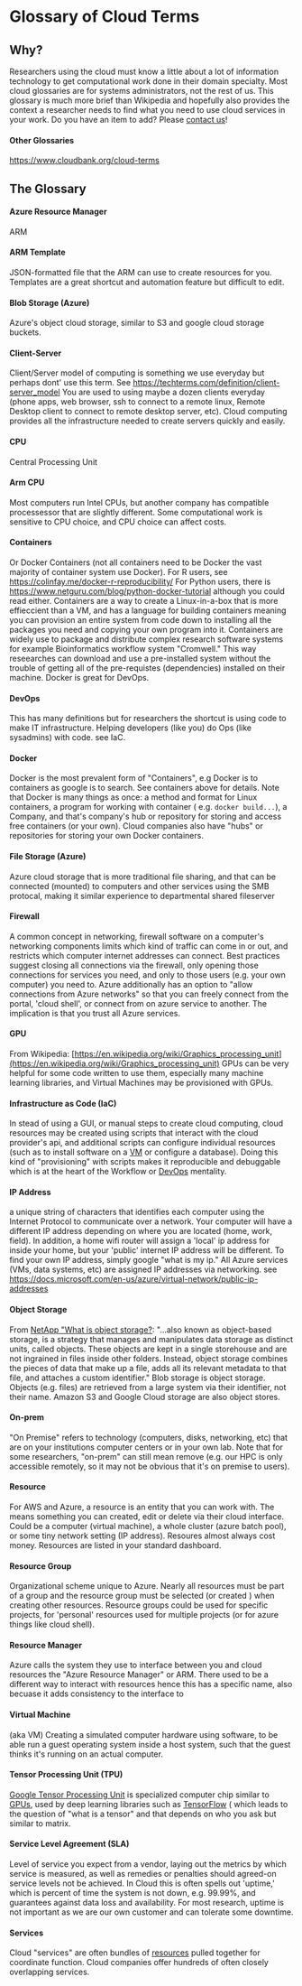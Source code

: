 # Glossary of Cloud Terms

## Why?

Researchers using the cloud must know a little about a lot of information technology to get computational work done in their domain specialty.   Most cloud glossaries are for systems administrators, not the rest of us.  This glossary is much more brief than Wikipedia and hopefully also provides the context a researcher needs to find what you need to use cloud services in your work.    Do you have an item to add? Please [contact us](contact.md)! 

#### Other Glossaries

https://www.cloudbank.org/cloud-terms

## The Glossary

#### Azure Resource Manager
ARM

#### ARM Template
JSON-formatted file that the ARM can use to create resources for you.  Templates are a great shortcut and automation feature but difficult to edit.

#### Blob Storage (Azure)
Azure's object cloud storage, similar to S3 and google cloud storage buckets.  

#### Client-Server
Client/Server model of computing is something we use everyday but perhaps dont' use this term.   See https://techterms.com/definition/client-server_model   You are used to using maybe a dozen clients everyday (phone apps, web browser, ssh to connect to a remote linux, Remote Desktop client to connect to remote desktop server, etc).  Cloud computing provides all the infrastructure needed to create servers quickly and easily. 

#### CPU
Central Processing Unit

#### Arm CPU
Most computers run Intel CPUs, but another company has compatible processessor that are slightly different.  Some computational work is sensitive to CPU choice, and CPU choice can affect costs.  

#### Containers
Or Docker Containers (not all containers need to be Docker the vast majority of container system use Docker).  For R users, see https://colinfay.me/docker-r-reproducibility/   For Python users, there is https://www.netguru.com/blog/python-docker-tutorial  although you could read either. 
Containers are a way to create a Linux-in-a-box that is more effieccient than a VM, and has a language for building containers meaning you can provision an entire system from code down to installing all the packages you need and copying your own program into it.   Containers are widely use to package and distribute complex research software systems for example Bioinformatics workflow system "Cromwell."  This way reseearches can download and use a pre-installed system without the trouble of getting all of the pre-requistes (dependencies) installed on their machine.   Docker is great for DevOps. 

#### DevOps
This has many definitions but for researchers the shortcut is using code to make IT infrastructure.  Helping developers (like you) do Ops (like sysadmins) with code.   see IaC.

#### Docker
Docker is the most prevalent form of "Containers", e.g Docker is to containers as google is to search.   See containers above for details.  Note that Docker is many things as once:  a method and format for Linux containers, a program for working with container ( e.g. `docker build...`), a Company, and that's company's hub or repository for storing and access free containers (or your own).    Cloud companies also have "hubs" or repositories for storing your own Docker containers.    

#### File Storage (Azure)
Azure cloud storage that is more traditional file sharing, and that can be connected (mounted) to computers and other services using the SMB protocal, making it similar experience to departmental shared fileserver

#### Firewall
A common concept in networking, firewall software on a computer's networking components limits which kind of traffic can come in or out, and restricts which computer internet addresses can connect. Best practices suggest closing all connections via the firewall, only opening those connections for services you need, and only to those users (e.g. your own computer) you need to. Azure additionally has an option to "allow connections from Azure networks" so that you can freely connect from the portal, 'cloud shell', or connect from on azure service to another.   The implication is that you trust all Azure services. 


#### GPU 
From Wikipedia: [https://en.wikipedia.org/wiki/Graphics_processing_unit](https://en.wikipedia.org/wiki/Graphics_processing_unit)  GPUs can be very helpful for some code written to use them, especially many machine learning libraries, and Virtual Machines may be provisioned with GPUs.  

#### Infrastructure as Code (IaC)
In stead of using a GUI, or manual steps to create cloud computing, cloud resources may be created using scripts that interact with the cloud provider's api, and additional scripts can configure individual resources (such as to install software on a [VM](#VM) or configure a database).   Doing this kind of "provisioning" with scripts makes it reproducible and debuggable which is at the heart of the Workflow or [DevOps](#DevOps) mentality. 

#### IP Address
a unique string of characters that identifies each computer using the Internet Protocol to communicate over a network.   Your computer will have a different IP address depending on where you are located (home, work, field).   In addition, a home wifi router will assign a 'local' ip address for inside your home, but your 'public' internet IP address will be different.  To find your own IP address, simply google "what is my ip."   All Azure services (VMs, data systems, etc) are assigned IP addresses via networking.  see https://docs.microsoft.com/en-us/azure/virtual-network/public-ip-addresses

 
#### Object Storage
From [NetApp "What is object storage?](https://www.netapp.com/data-storage/storagegrid/what-is-object-storage/):  "...also known as object-based storage, is a strategy that manages and manipulates data storage as distinct units, called objects. These objects are kept in a single storehouse and are not ingrained in files inside other folders. Instead, object storage combines the pieces of data that make up a file, adds all its relevant metadata to that file, and attaches a custom identifier." Blob storage is object storage.   Objects (e.g. files) are retrieved from a large system via their identifier, not their name.   Amazon S3 and Google Cloud storage are also object stores.  

#### On-prem
"On Premise" refers to technology (computers, disks, networking, etc) that are on your institutions computer centers or in your own lab.   Note that for some researchers, "on-prem" can still mean remove (e.g. our HPC is only accessible remotely, so it may not be obvious that it's on premise to users).  

#### Resource
For AWS and Azure, a resource is an entity that you can work with.  The means something you can created, edit or delete via their cloud interface.  Could be a computer (virtual machine), a whole cluster (azure batch pool), or some tiny network setting (IP address). Resoures almost always cost money.  Resources are listed in your standard dashboard.  

#### Resource Group
Organizational scheme unique to Azure.  Nearly all resources must be part of a group and the resource group must be selected (or created ) when creating other resources.   Resource groups could be used for specific projects, for 'personal' resources used for multiple projects (or for azure things like cloud shell).  

#### Resource Manager
Azure calls the system they use to interface between you and cloud resources the "Azure Resource Manager" or ARM.   There used to be a different way to interact with resources hence this has a specific name, also becuase it adds consistency to the interface to 

#### Virtual Machine
(aka VM) Creating a simulated computer hardware using software, to be able run a guest operating system inside a host system, such that the guest thinks it's running on an actual computer.

#### Tensor Processing Unit (TPU)
[Google Tensor Processing Unit](https://en.wikipedia.org/wiki/Tensor_Processing_Unit) is specialized computer chip similar to [GPUs](#gpu), used by deep learning libraries such as [TensorFlow](https://www.tensorflow.org/) ( which leads to the question of "what is a tensor" and that depends on who you ask but similar to matrix.  

#### Service Level Agreement (SLA)
Level of service you expect from a vendor, laying out the metrics by which service is measured, as well as remedies or penalties should agreed-on service levels not be achieved.  In Cloud this is often spells out 'uptime,' which is percent of time the system is not down, e.g. 99.99%, and guarantees against data loss and availability.   For most research, uptime is not important as we are our own customer and can tolerate some downtime.

#### Services
Cloud "services" are often bundles of [resources](#resource) pulled together for coordinate function.   Cloud companies offer hundreds of often closely overlapping services.   
